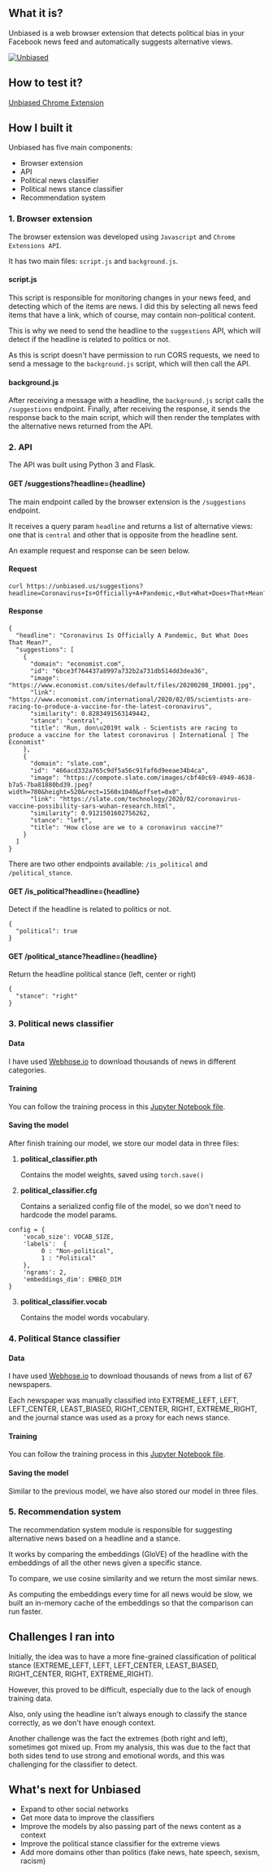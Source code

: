 ## What it is?

Unbiased is a web browser extension that detects political bias in your Facebook news feed and automatically suggests alternative views.

[![Unbiased](https://img.youtube.com/vi/j9CDgkuy5aw/0.jpg)](https://www.youtube.com/watch?v=j9CDgkuy5aw)

## How to test it?

[Unbiased Chrome Extension](https://chrome.google.com/webstore/detail/jmmjoijiobljkppffbfcajelfihgllem/)

## How I built it

Unbiased has five main components:

-	Browser extension
-	API
-	Political news classifier
-	Political news stance classifier
-	Recommendation system

### 1. Browser extension

The browser extension was developed using `Javascript` and `Chrome Extensions API`.

It has two main files: `script.js` and `background.js`.

#### script.js

This script is responsible for monitoring changes in your news feed, and detecting which of the items are news.
I did this by selecting all news feed items that have a link, which of course, may contain non-political content. 

This is why we need to send the headline to the `suggestions` API, which will detect if the headline is related to politics or not.

As this is script doesn't have permission to run CORS requests, we need to send a message to the `background.js` script, which will then call the API.

#### background.js

After receiving a message with a headline, the `background.js` script calls the `/suggestions` endpoint. Finally, after receiving the response, it sends the response back to the main script, which will then render the templates with the alternative news returned from the API.

### 2. API

The API was built using Python 3 and Flask. 

#### GET /suggestions?headline={headline}
The main endpoint called by the browser extension is the `/suggestions` endpoint. 

It receives a query param `headline` and returns a list of alternative views: one that is `central` and other that is opposite from the headline sent.

An example request and response can be seen below.

#### Request

```
curl https://unbiased.us/suggestions?headline=Coronavirus+Is+Officially+A+Pandemic,+But+What+Does+That+Mean?
```

#### Response
```
{
  "headline": "Coronavirus Is Officially A Pandemic, But What Does That Mean?", 
  "suggestions": [
    {
      "domain": "economist.com", 
      "id": "6bce3f764437a8997a732b2a731db514dd3dea36", 
      "image": "https://www.economist.com/sites/default/files/20200208_IRD001.jpg", 
      "link": "https://www.economist.com/international/2020/02/05/scientists-are-racing-to-produce-a-vaccine-for-the-latest-coronavirus", 
      "similarity": 0.8283491563149442, 
      "stance": "central", 
      "title": "Run, don\u2019t walk - Scientists are racing to produce a vaccine for the latest coronavirus | International | The Economist"
    }, 
    {
      "domain": "slate.com", 
      "id": "466acd332a765c9df5a56c91faf6d9eeae34b4ca", 
      "image": "https://compote.slate.com/images/cbf40c69-4949-4638-b7a5-7ba81880bd39.jpeg?width=780&height=520&rect=1560x1040&offset=0x0", 
      "link": "https://slate.com/technology/2020/02/coronavirus-vaccine-possibility-sars-wuhan-research.html", 
      "similarity": 0.9121501602756262, 
      "stance": "left", 
      "title": "How close are we to a coronavirus vaccine?"
    }
  ]
}
```

There are two other endpoints available: `/is_political` and `/political_stance`.

#### GET /is_political?headline={headline}
Detect if the headline is related to politics or not.

```
{
  "political": true
}

```

#### GET /political_stance?headline={headline}
Return the headline political stance (left, center or right)

```
{
  "stance": "right"
}
```

### 3. Political news classifier

#### Data

I have used [Webhose.io](http://webhose.io) to download thousands of news in different categories.

#### Training

You can follow the training process in this [Jupyter Notebook file](http://github.com/unbiased/blob/master/PoliticalNewsClassifier.ipynb).

#### Saving the model

After finish training our model, we store our model data in three files:

1. **political_classifier.pth**

	Contains the model weights, saved using `torch.save()`

2. **political_classifier.cfg**

	Contains a serialized config file of the model, so we don't need to hardcode the model params.

```
config = {
    'vocab_size': VOCAB_SIZE,
    'labels':  {
         0 : "Non-political",
         1 : "Political"
    },
    'ngrams': 2,
    'embeddings_dim': EMBED_DIM    
}
```

3.	**political_classifier.vocab**

 	Contains the model words vocabulary.



### 4. Political Stance classifier

#### Data

I have used [Webhose.io](http://webhose.io) to download thousands of news from a list of 67 newspapers.

Each newspaper was manually classified into EXTREME_LEFT, LEFT, LEFT_CENTER, LEAST_BIASED, RIGHT_CENTER, RIGHT, EXTREME_RIGHT, and the journal stance was used as a proxy for each news stance.

#### Training

You can follow the training process in this [Jupyter Notebook file](http://github.com/gzomer/unbiased/blob/master/models/PoliticalNewsStanceClassifier.ipynb).

#### Saving the model

Similar to the previous model, we have also stored our model in three files.

### 5. Recommendation system

The recommendation system module is responsible for suggesting alternative news based on a headline and a stance.

It works by comparing the embeddings (GloVE) of the headline with the embeddings of all the other news given a specific stance. 

To compare, we use cosine similarity and we return the most similar news.

As computing the embeddings every time for all news would be slow, we built an in-memory cache of the embeddings so that the comparison can run faster.

## Challenges I ran into

Initially, the idea was to have a more fine-grained classification of political stance (EXTREME_LEFT, LEFT, LEFT_CENTER, LEAST_BIASED, RIGHT_CENTER, RIGHT, EXTREME_RIGHT).

However, this proved to be difficult, especially due to the lack of enough training data.

Also, only using the headline isn't always enough to classify the stance correctly, as we don't have enough context.

Another challenge was the fact the extremes (both right and left), sometimes got mixed up. From my analysis, this was due to the fact that both sides tend to use strong and emotional words, and this was challenging for the classifier to detect.

## What's next for Unbiased

- Expand to other social networks
- Get more data to improve the classifiers
- Improve the models by also passing part of the news content as a context
- Improve the political stance classifier for the extreme views
- Add more domains other than politics (fake news, hate speech, sexism, racism)
